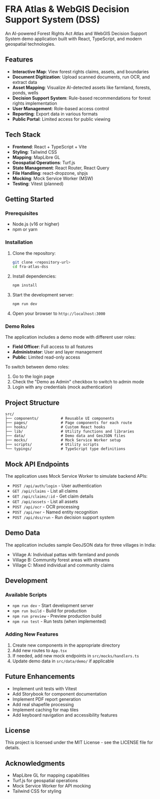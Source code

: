 # FRA Atlas & WebGIS Decision Support System (DSS)

An AI-powered Forest Rights Act Atlas and WebGIS Decision Support System demo application built with React, TypeScript, and modern geospatial technologies.

## Features

- **Interactive Map**: View forest rights claims, assets, and boundaries
- **Document Digitization**: Upload scanned documents, run OCR, and extract data
- **Asset Mapping**: Visualize AI-detected assets like farmland, forests, ponds, wells
- **Decision Support System**: Rule-based recommendations for forest rights implementation
- **User Management**: Role-based access control
- **Reporting**: Export data in various formats
- **Public Portal**: Limited access for public viewing

## Tech Stack

- **Frontend**: React + TypeScript + Vite
- **Styling**: Tailwind CSS
- **Mapping**: MapLibre GL
- **Geospatial Operations**: Turf.js
- **State Management**: React Router, React Query
- **File Handling**: react-dropzone, shpjs
- **Mocking**: Mock Service Worker (MSW)
- **Testing**: Vitest (planned)

## Getting Started

### Prerequisites

- Node.js (v16 or higher)
- npm or yarn

### Installation

1. Clone the repository:
   ```bash
   git clone <repository-url>
   cd fra-atlas-dss
   ```

2. Install dependencies:
   ```bash
   npm install
   ```

3. Start the development server:
   ```bash
   npm run dev
   ```

4. Open your browser to `http://localhost:3000`

### Demo Roles

The application includes a demo mode with different user roles:

- **Field Officer**: Full access to all features
- **Administrator**: User and layer management
- **Public**: Limited read-only access

To switch between demo roles:
1. Go to the login page
2. Check the "Demo as Admin" checkbox to switch to admin mode
3. Login with any credentials (mock authentication)

## Project Structure

```
src/
├── components/          # Reusable UI components
├── pages/               # Page components for each route
├── hooks/               # Custom React hooks
├── lib/                 # Utility functions and libraries
├── data/                # Demo data and GeoJSON files
├── mocks/               # Mock Service Worker setup
├── scripts/             # Utility scripts
└── typings/             # TypeScript type definitions
```

## Mock API Endpoints

The application uses Mock Service Worker to simulate backend APIs:

- `POST /api/auth/login` - User authentication
- `GET /api/claims` - List all claims
- `GET /api/claims/:id` - Get claim details
- `GET /api/assets` - List all assets
- `POST /api/ocr` - OCR processing
- `POST /api/ner` - Named entity recognition
- `POST /api/dss/run` - Run decision support system

## Demo Data

The application includes sample GeoJSON data for three villages in India:
- Village A: Individual pattas with farmland and ponds
- Village B: Community forest areas with streams
- Village C: Mixed individual and community claims

## Development

### Available Scripts

- `npm run dev` - Start development server
- `npm run build` - Build for production
- `npm run preview` - Preview production build
- `npm run test` - Run tests (when implemented)

### Adding New Features

1. Create new components in the appropriate directory
2. Add new routes to `App.tsx`
3. If needed, add new mock endpoints in `src/mocks/handlers.ts`
4. Update demo data in `src/data/demo/` if applicable

## Future Enhancements

- Implement unit tests with Vitest
- Add Storybook for component documentation
- Implement PDF report generation
- Add real shapefile processing
- Implement caching for map tiles
- Add keyboard navigation and accessibility features

## License

This project is licensed under the MIT License - see the LICENSE file for details.

## Acknowledgments

- MapLibre GL for mapping capabilities
- Turf.js for geospatial operations
- Mock Service Worker for API mocking
- Tailwind CSS for styling